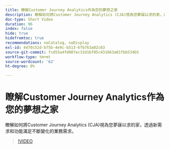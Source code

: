 ```yaml
---
title: 瞭解Customer Journey Analytics作為您的夢想之家
description: 瞭解如何將Customer Journey Analytics (CJA)視為您夢寐以求的家，透過新需求和功能滿足不斷變化的業務需求。
doc-type: Short Video
duration: 96
index: false
hide: true
hidefromtoc: true
recommendations: noCatalog, noDisplay
exl-id: 4470c52d-b75b-4e9c-b513-6f6763a02c63
source-git-commit: fcd55a4fd007ec32d1bf05c431663a01fbb534b5
workflow-type: tm+mt
source-wordcount: '62'
ht-degree: 0%

---
```


# 瞭解Customer Journey Analytics作為您的夢想之家

瞭解如何將Customer Journey Analytics (CJA)視為您夢寐以求的家，透過新需求和功能滿足不斷變化的業務需求。

<!-- 62_S113_3442460_95_understanding-customer-journey-analytics-as-your-dream-home -->
>[!VIDEO](https://video.tv.adobe.com/v/3462979/?learn=on&enablevpops=true&captions=chi_hant)
